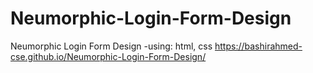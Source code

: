 # Neumorphic-Login-Form-Design
Neumorphic Login Form Design -using: html, css
https://bashirahmed-cse.github.io/Neumorphic-Login-Form-Design/
